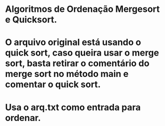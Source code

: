 # Algoritmos de Ordenação Mergesort e Quicksort.
# O arquivo original está usando o quick sort, caso queira usar o merge sort, basta retirar o comentário do merge sort no método main e comentar o quick sort.
# Usa o arq.txt como entrada para ordenar.
